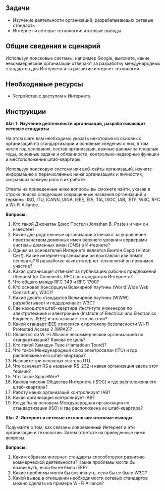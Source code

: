 ## Задачи

-   Изучение деятельности организаций, разрабатывающих сетевые стандарты
-   Интернет и сетевые технологии: итоговые выводы

## Общие сведения и сценарий

Используя поисковые системы, например Google, выясните, какие некоммерческие организации отвечают за разработку международных стандартов для Интернета и за развитие интернет-технологий.

## Необходимые ресурсы

- Устройство с доступом к Интернету.

## Инструкции

**Шаг 1. Изучение деятельности организаций, разрабатывающих сетевые стандарты**

На этом шаге вам необходимо указать некоторые из основных организаций по стандартизации и основные сведения о них, в том числе год основания, состав организации, важные данные за прошлые годы, основные задачи и обязанности, контрольно-надзорные функции и местоположение штаб-квартиры.

Используя поисковую систему или веб-сайты организаций, изучите информацию о перечисленных ниже организациях и личностях, сыгравших важную роль в их работе.

Ответы на приведенные ниже вопросы вы сможете найти, указав в строке поиска следующие сокращенные названия организаций и термины: ISO, ITU, ICANN, IANA, IEEE, EIA, TIA, ISOC, IAB, IETF, W3C, RFC и Wi-Fi Alliance.

**Вопросы:**

1.  Кто такой Джонатан Брюс Постел (Jonathan B. Postel) и чем он известен?
2.  Какие две родственные организации отвечают за управление пространством доменных имен верхнего уровня и серверами системы доменных имен (DNS) в Интернете?
3.  Одним из основателей Интернета является Винтон Серф (Vinton Cerf). Какие интернет-организации он возглавлял или помог основать? В разработке каких интернет-технологий он принимал участие?
4.  Какая организация отвечает за публикацию рабочих предложений (Request for Comments, RFC) по стандартам Интернета?
5.  Что общего между RFC 349 и RFC 1700?
6.  Кто основал Консорциум Всемирной паутины (World Wide Web Consortium, W3C)?
7.  Какие десять стандартов Всемирной паутины (WWW) разрабатывает и поддерживает W3C?
8.  Где находится штаб-квартира Института инженеров по электротехнике и электронике (Institute of Electrical and Electronics Engineers, IEEE) и что означает его логотип?
9.  Какой стандарт IEEE относится к протоколу безопасности Wi-Fi Protected Access 2 (WPA2)?
10. Является ли Wi-Fi Alliance некоммерческой организацией по стандартизации? Какова ее цель?
11. Кто такой Хамадун Туре (Hamadoun Touré)?
12. Что такое Международный союз электросвязи (ITU) и где расположена его штаб-квартира?
13. Назовите три основных сектора ITU.
14. Что означает RS в названии RS-232 и какая организация ввела этот термин?
15. Что такое SpaceWire?
16. Какова миссия Общества Интернета (ISOC) и где расположена его штаб-квартира?
17. Работу каких организаций контролирует IAB?
18. Какая организация контролирует IAB?
19. Когда была основана Международная организация по стандартизации (ISO) и где расположена ее штаб-квартира?

**Шаг 2. Интернет и сетевые технологии: итоговые выводы**

Подумайте о том, как связаны современный Интернет и эти организации и технологии. Затем ответьте на приведенные ниже вопросы.

**Вопросы:**

1.  Каким образом интернет-стандарты способствуют развитию коммерческой деятельности? Какие проблемы могли бы возникнуть, если бы не было IEEE?
2.  Какие проблемы могли бы возникнуть, если бы не было W3C?
3.  Какой вывод в отношении необходимости сетевых стандартов можно сделать на примере Wi-Fi Alliance?
